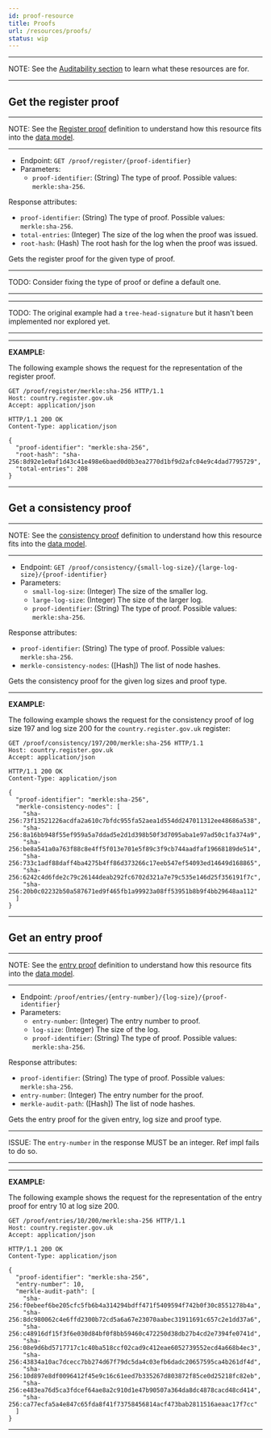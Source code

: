 ```yaml
---
id: proof-resource
title: Proofs
url: /resources/proofs/
status: wip
---
```


***
NOTE: See the [Auditability section](/auditability/) to learn what these
resources are for.
***

## Get the register proof

***
NOTE: See the [Register proof](/glossary/register-proof/) definition to understand how
this resource fits into the [data model](/data-model/).
***

* Endpoint: `GET /proof/register/{proof-identifier}`
* Parameters:
  * `proof-identifier`: (String) The type of proof. Possible values: `merkle:sha-256`.

Response attributes:

* `proof-identifier`: (String) The type of proof. Possible values: `merkle:sha-256`.
* `total-entries`: (Integer) The size of the log when the proof was issued.
* `root-hash`: (Hash) The root hash for the log when the proof was issued.

Gets the register proof for the given type of proof.

***
TODO: Consider fixing the type of proof or define a default one.
***

***
TODO: The original example had a `tree-head-signature` but it hasn't been
implemented nor explored yet.
***

***
**EXAMPLE:**

The following example shows the request for the representation of the register
proof.

```http
GET /proof/register/merkle:sha-256 HTTP/1.1
Host: country.register.gov.uk
Accept: application/json
```

```http
HTTP/1.1 200 OK
Content-Type: application/json

{
  "proof-identifier": "merkle:sha-256",
  "root-hash": "sha-256:8d92e1e0af1d43c41e498e6baed0d0b3ea2770d1bf9d2afc04e9c4dad7795729",
  "total-entries": 208
}
```
***


## Get a consistency proof

***
NOTE: See the [consistency proof](/glossary/consistency-proof/) definition to
understand how this resource fits into the [data model](/data-model/).
***

* Endpoint: `GET /proof/consistency/{small-log-size}/{large-log-size}/{proof-identifier}`
* Parameters:
  * `small-log-size`: (Integer) The size of the smaller log.
  * `large-log-size`: (Integer) The size of the larger log.
  * `proof-identifier`: (String) The type of proof. Possible values: `merkle:sha-256`.

Response attributes:

* `proof-identifier`: (String) The type of proof. Possible values: `merkle:sha-256`.
* `merkle-consistency-nodes`: ([Hash]) The list of node hashes.

Gets the consistency proof for the given log sizes and proof type.

***
**EXAMPLE:**

The following example shows the request for the consistency proof of log size
197 and log size 200 for the `country.register.gov.uk` register:

```http
GET /proof/consistency/197/200/merkle:sha-256 HTTP/1.1
Host: country.register.gov.uk
Accept: application/json
```

```http
HTTP/1.1 200 OK
Content-Type: application/json

{
  "proof-identifier": "merkle:sha-256",
  "merkle-consistency-nodes": [
    "sha-256:73f13521226acdfa2a610c7bfdc955fa52aea1d554dd247011312ee48686a538",
    "sha-256:8a16bb948f55ef959a5a7ddad5e2d1d398b50f3d7095aba1e97ad50c1fa374a9",
    "sha-256:be8a541a0a763f88c8e4ff5f013e701e5f89c3f9cb744aadfaf19668189de514",
    "sha-256:733c1adf88daff4ba4275b4ff86d373266c17eeb547ef54093ed14649d168865",
    "sha-256:6242c4d6fde2c79c26144deab292fc6702d321a7e79c535e146d25f356191f7c",
    "sha-256:20b0c02232b50a587671ed9f465fb1a99923a08ff53951b8b9f4bb29648aa112"
  ]
}

```
***


## Get an entry proof

***
NOTE: See the [entry proof](/glossary/entry-proof/) definition to understand
how this resource fits into the [data model](/data-model/).
***

* Endpoint: `/proof/entries/{entry-number}/{log-size}/{proof-identifier}`
* Parameters:
  * `entry-number`: (Integer) The entry number to proof.
  * `log-size`: (Integer) The size of the log.
  * `proof-identifier`: (String) The type of proof. Possible values: `merkle:sha-256`.

Response attributes:

* `proof-identifier`: (String) The type of proof. Possible values: `merkle:sha-256`.
* `entry-number`: (Integer) The entry number for the proof.
* `merkle-audit-path`: ([Hash]) The list of node hashes.


Gets the entry proof for the given entry, log size and proof type.

***
ISSUE: The `entry-number` in the response MUST be an integer. Ref impl fails to
do so.
***

***
**EXAMPLE:**

The following example shows the request for the representation of the entry
proof for entry 10 at log size 200.

```http
GET /proof/entries/10/200/merkle:sha-256 HTTP/1.1
Host: country.register.gov.uk
Accept: application/json
```

```http
HTTP/1.1 200 OK
Content-Type: application/json

{
  "proof-identifier": "merkle:sha-256",
  "entry-number": 10,
  "merkle-audit-path": [
    "sha-256:f0ebeef6be205cfc5fb6b4a314294bdff471f5409594f742b0f30c8551278b4a",
    "sha-256:8dc980062c4e6ffd2300b72cd5a6a67e23070aabec31911691c657c2e1dd37a6",
    "sha-256:c48916df15f3f6e030d84bf0f8bb59460c472250d38db27b4cd2e7394fe0741d",
    "sha-256:08e9d6bd5717717c1c40ba518ccf02cad9c412eae6052739552ecd4a668b4ec3",
    "sha-256:43834a10ac7dcecc7bb274d67f79dc5da4c03efb6dadc20657595ca4b261df4d",
    "sha-256:10d897e8df0096412f45e9c16c61eed7b335267d803872f85ce0d25218fc82eb",
    "sha-256:e483ea76d5ca3fdcef64ae8a2c910d1e47b90507a364da8dc4878cacd48cd414",
    "sha-256:ca77ecfa5a4e847c65fda8f41f73758456814acf473bab2811516aeaac17f7cc"
  ]
}
```
***
